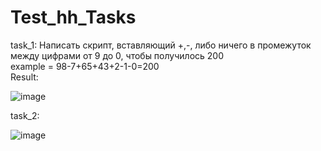 # Test_hh_Tasks

task_1: Написать скрипт, вставляющий +,-, либо ничего в промежуток между цифрами от 9 до 0, чтобы получилось 200\
example = 98-7+65+43+2-1-0=200\
Result:

![image](https://github.com/Qiwi636/Test_hh_Tasks/assets/60035647/7bdb419f-382b-46fd-ab15-52e7fbf56b02)

task_2:

![image](https://github.com/Qiwi636/Test_hh_Tasks/assets/60035647/21164336-1749-4c30-a427-42613aa3d3db)

